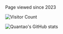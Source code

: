 
Page viewed since 2023

![Visitor Count](https://profile-counter.glitch.me/quantaosun/count.svg)

![Quantao's GitHub stats](https://github-readme-stats.vercel.app/api?username=quantaosun&show_icons=true&theme=radical&hide=contribs,prs,commits)
